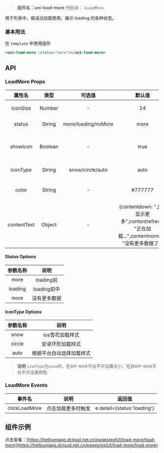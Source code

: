 
> **组件名：uni-load-more**
> 代码块： `uLoadMore`

用于列表中，做滚动加载使用，展示 loading 的各种状态。

### 基本用法

在 ``template`` 中使用组件

```html
<uni-load-more :status="more"></uni-load-more>
```

## API

### LoadMore Props

|属性名|类型|	可选值|默认值	|说明|
|:-:|:-:|:-:|:-:|:-:|
|iconSize|Number|-|24|指定图标大小|
|status|String	|more/loading/noMore|more|loading 的状态|
|showIcon|Boolean|-|true|是否显示 loading 图标|
|iconType|String|snow/circle/auto|auto|指定图标样式|
|color|String|-|#777777	|图标和文字颜色|
|contentText|Object|-|{contentdown: "上拉显示更多",contentrefresh: "正在加载...",contentnomore: "没有更多数据了"}|各状态文字说明	|

#### Status Options
|参数名称|说明|
|:-:|:-:|
|more|loading前|
|loading|loading前中	|
|more|没有更多数据	|

#### IconType Options
|参数名称|说明|
|:-:|:-:|
|snow|ios雪花加载样式|
|circle	|安卓环形加载样式|
|auto|根据平台自动选择加载样式	|




> **说明**
> `iconType`为`snow`时，在`APP-NVUE`平台不可设置大小，在非`APP-NVUE`平台不可设置颜色



### LoadMore Events

|事件名					|说明				|返回值						|
|:-:						|:-:				|:-:						|
|clickLoadMore	|点击加载更多时触发	|e.detail={status:'loading'}|



## 组件示例

点击查看：[https://hellouniapp.dcloud.net.cn/pages/extUI/load-more/load-more](https://hellouniapp.dcloud.net.cn/pages/extUI/load-more/load-more)